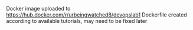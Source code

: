 Docker image uploaded to https://hub.docker.com/r/urbeingwatched8/devopslab1
Dockerfile created according to available tutorials, may need to be fixed later
